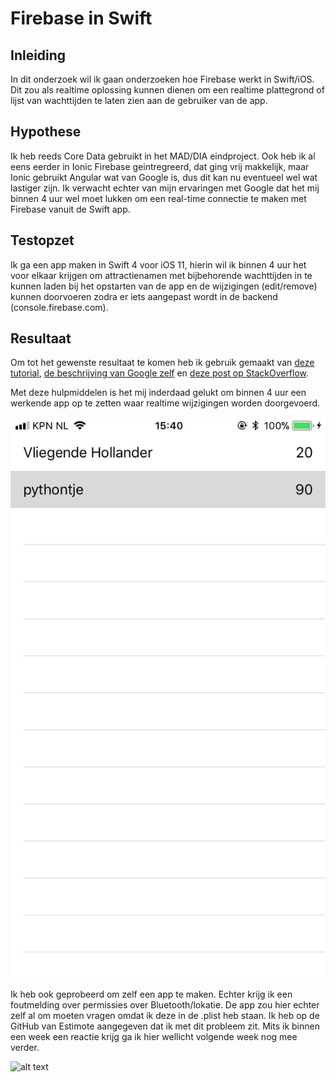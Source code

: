 # Firebase in Swift

## Inleiding
In dit onderzoek wil ik gaan onderzoeken hoe Firebase werkt in Swift/iOS. Dit zou als realtime oplossing kunnen dienen om een realtime plattegrond of lijst van wachttijden te laten zien aan de gebruiker van de app.

## Hypothese
Ik heb reeds Core Data gebruikt in het MAD/DIA eindproject. Ook heb ik al eens eerder in Ionic Firebase geintregreerd, dat ging vrij makkelijk, maar Ionic gebruikt Angular wat van Google is, dus dit kan nu eventueel wel wat lastiger zijn.
Ik verwacht echter van mijn ervaringen met Google dat het mij binnen 4 uur wel moet lukken om een real-time connectie te maken met Firebase vanuit de Swift app.

## Testopzet
Ik ga een app maken in Swift 4 voor iOS 11, hierin wil ik binnen 4 uur het voor elkaar krijgen om attractienamen met bijbehorende wachttijden in te kunnen laden bij het opstarten van de app en de wijzigingen (edit/remove) kunnen doorvoeren zodra er iets aangepast wordt in de backend (console.firebase.com).

## Resultaat
Om tot het gewenste resultaat te komen heb ik gebruik gemaakt van [deze tutorial](https://www.raywenderlich.com/139322/firebase-tutorial-getting-started-2), [de beschrijving van Google zelf](https://firebase.google.com/docs/ios/setup) en [deze post op StackOverflow](https://stackoverflow.com/questions/44499210/ios-display-firebase-data-in-tableview).

Met deze hulpmiddelen is het mij inderdaad gelukt om binnen 4 uur een werkende app op te zetten waar realtime wijzigingen worden doorgevoerd.

![alt text](https://github.com/BillyJean1/Kevin-Broeren/raw/master/Week%203/PoC%202/images/app.png "Swift app")

Ik heb ook geprobeerd om zelf een app te maken. Echter krijg ik een foutmelding over permissies over Bluetooth/lokatie. De app zou hier echter zelf al om moeten vragen omdat ik deze in de .plist heb staan. Ik heb op de GitHub van Estimote aangegeven dat ik met dit probleem zit. Mits ik binnen een week een reactie krijg ga ik hier wellicht volgende week nog mee verder.

![alt text](https://github.com/BillyJean1/Kevin-Broeren/raw/master/Week%203/PoC%201/images/app_own.png "De Estimote app")
